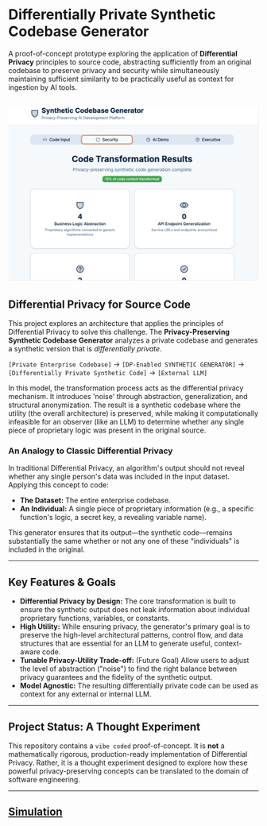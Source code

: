 # Differentially Private Synthetic Codebase Generator 

A proof-of-concept prototype exploring the application of **Differential Privacy** principles to source code, abstracting sufficiently from an original codebase to preserve privacy and security while simultaneously maintaining sufficient similarity to be practically useful as context for ingestion by AI tools.

![Dashboard View](screenshot.png)
---

## Differential Privacy for Source Code

This project explores an architecture that applies the principles of Differential Privacy to solve this challenge. The **Privacy-Preserving Synthetic Codebase Generator** analyzes a private codebase and generates a synthetic version that is *differentially private*.

`[Private Enterprise Codebase]` → `[DP-Enabled SYNTHETIC GENERATOR]` → `[Differentially Private Synthetic Code]` → `[External LLM]`

In this model, the transformation process acts as the differential privacy mechanism. It introduces 'noise' through abstraction, generalization, and structural anonymization. The result is a synthetic codebase where the utility (the overall architecture) is preserved, while making it computationally infeasible for an observer (like an LLM) to determine whether any single piece of proprietary logic was present in the original source.

### An Analogy to Classic Differential Privacy

In traditional Differential Privacy, an algorithm's output should not reveal whether any single person's data was included in the input dataset. Applying this concept to code:

* **The Dataset:** The entire enterprise codebase.
* **An Individual:** A single piece of proprietary information (e.g., a specific function's logic, a secret key, a revealing variable name).

This generator ensures that its output—the synthetic code—remains substantially the same whether or not any one of these "individuals" is included in the original. 

---

## Key Features & Goals

* **Differential Privacy by Design:** The core transformation is built to ensure the synthetic output does not leak information about individual proprietary functions, variables, or constants.
* **High Utility:** While ensuring privacy, the generator's primary goal is to preserve the high-level architectural patterns, control flow, and data structures that are essential for an LLM to generate useful, context-aware code.
* **Tunable Privacy-Utility Trade-off:** (Future Goal) Allow users to adjust the level of abstraction ("noise") to find the right balance between privacy guarantees and the fidelity of the synthetic output.
* **Model Agnostic:** The resulting differentially private code can be used as context for any external or internal LLM.

---

## Project Status: A Thought Experiment

This repository contains a `vibe coded` proof-of-concept. It is **not** a mathematically rigorous, production-ready implementation of Differential Privacy. Rather, it is a thought experiment designed to explore how these powerful privacy-preserving concepts can be translated to the domain of software engineering.

---

## [Simulation](https://gh.io/synthetic-diff)
